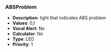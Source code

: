 ### ABSProblem

- **Description**: light that indicates ABS problem
- **Values**: 0,1
- **Vocal Alert**: No
- **Calculator**: No
- **Type**: LED
- **Priority**: 1
